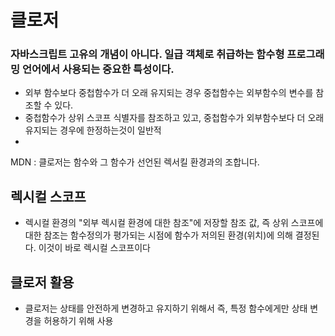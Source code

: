 # 클로저
### 자바스크립트 고유의 개념이 아니다. 일급 객체로 취급하는 함수형 프로그래밍 언어에서 사용되는 중요한 특성이다.
- 외부 함수보다 중첩함수가 더 오래 유지되는 경우 중첩함수는 외부함수의 변수를 참조할 수 있다.
- 중첩함수가 상위 스코프 식별자를 참조하고 있고, 중첩함수가 외부함수보다 더 오래 유지되는 경우에 한정하는것이 일반적
- 
MDN : 클로저는 함수와 그 함수가 선언된 렉서킬 환경과의 조합니다.

## 렉시컬 스코프
- 렉시컬 환경의 "외부 렉시컬 환경에 대한 참조"에 저장할 참조 값, 즉 상위 스코프에 대한 참조는 함수정의가 평가되는 시점에 함수가 저의된 환경(위치)에 의해 결정된다. 이것이 바로 렉시컬 스코프이다


## 클로저 활용
- 클로저는 상태를 안전하게 변경하고 유지하기 위해서 즉, 특정 함수에게만 상태 변경을 허용하기 위해 사용